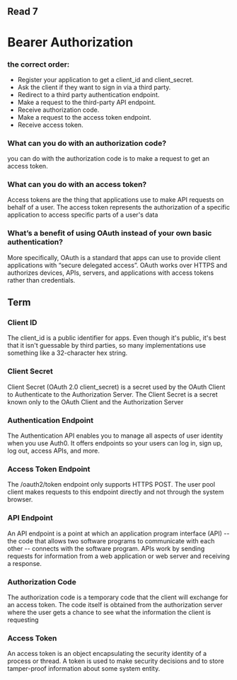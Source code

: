 
## Read 7

# Bearer Authorization

### the correct order:
- Register your application to get a client_id and client_secret.
- Ask the client if they want to sign in via a third party.
- Redirect to a third party authentication endpoint.
- Make a request to the third-party API endpoint.
- Receive authorization code.
- Make a request to the access token endpoint.
- Receive access token.

### What can you do with an authorization code?

you can do with the authorization code is to make a request to get an access token.

### What can you do with an access token?

Access tokens are the thing that applications use to make API requests on behalf of a user. The access token represents the authorization of a 
specific application to access specific parts of a user's data

### What’s a benefit of using OAuth instead of your own basic authentication?

More specifically, OAuth is a standard that apps can use to provide client applications with “secure delegated access”. OAuth works over HTTPS and authorizes 
devices, APIs, servers, and applications with access tokens rather than credentials.


## Term

### Client ID
The client_id is a public identifier for apps. Even though it's public, it's best that it isn't guessable by third parties, so many implementations use something like a 32-character hex string.

### Client Secret
Client Secret (OAuth 2.0 client_secret) is a secret used by the OAuth Client to Authenticate to the Authorization Server. The Client Secret is a secret known only to the OAuth Client and the Authorization Server

### Authentication Endpoint
The Authentication API enables you to manage all aspects of user identity when you use Auth0. It offers endpoints so your users can log in, sign up, log out, access APIs, and more.

### Access Token Endpoint

The /oauth2/token endpoint only supports HTTPS POST. The user pool client makes requests to this endpoint directly and not through the system browser. 

### API Endpoint
An API endpoint is a point at which an application program interface (API) -- the code that allows two software programs to communicate with each other -- connects with the software program. APIs work by 
sending requests for information from a web application or web server and receiving a response.

### Authorization Code

The authorization code is a temporary code that the client will exchange for an access token. The code itself is obtained from the authorization server where the user gets a chance to see what the information the client is requesting

### Access Token
An access token is an object encapsulating the security identity of a process or thread. A token is used to make security decisions and to store tamper-proof information about some system entity.




